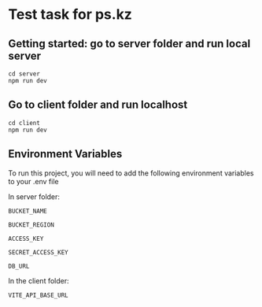 # Test task for ps.kz


## Getting started: go to server folder and run local server

```
cd server
npm run dev
```

## Go to client folder and run localhost

```
cd client
npm run dev
```

## Environment Variables

To run this project, you will need to add the following environment variables to your .env file

In server folder:

`BUCKET_NAME`

`BUCKET_REGION`

`ACCESS_KEY`

`SECRET_ACCESS_KEY`

`DB_URL`

In the client folder:

`VITE_API_BASE_URL`